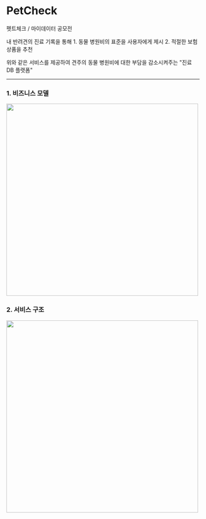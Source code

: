 # PetCheck
펫트체크 / 마이데이터 공모전

내 반려견의 진료 기록을 통해 1. 동물 병원비의 표준을 사용자에게 제시 2. 적절한 보험 상품을 추천

위와 같은 서비스를 제공하여 견주의 동물 병원비에 대한 부담을 감소시켜주는 "진료 DB 플랫폼"
****
### 1. 비즈니스 모델
<img src="https://user-images.githubusercontent.com/43545606/93046316-7662ca80-f694-11ea-8f4e-137ed991fa3b.png" width="500px">

### 2. 서비스 구조
<img src="https://user-images.githubusercontent.com/43545606/93046289-6a770880-f694-11ea-8c28-649eaa9a18e8.png" width="500px">
